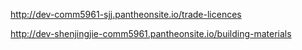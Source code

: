 http://dev-comm5961-sjj.pantheonsite.io/trade-licences




http://dev-shenjingjie-comm5961.pantheonsite.io/building-materials
